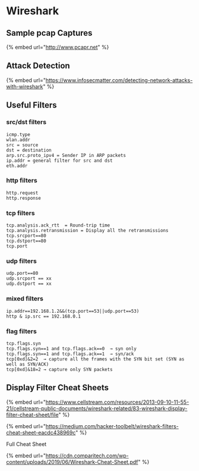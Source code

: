 # Wireshark

## Sample pcap Captures

{% embed url="http://www.pcapr.net" %}

## Attack Detection

{% embed url="https://www.infosecmatter.com/detecting-network-attacks-with-wireshark" %}

## Useful Filters

### src/dst filters

```
icmp.type
wlan.addr
src = source 
dst = destination
arp.src.proto_ipv4 = Sender IP in ARP packets
ip.addr = general filter for src and dst
eth.addr
```

### http filters

```
http.request
http.response
```

### tcp filters

```
tcp.analysis.ack_rtt  = Round-trip time
tcp.analysis.retransmission = Display all the retransmissions
tcp.srcport==80
tcp.dstport==80
tcp.port
```

### udp filters

```
udp.port==80
udp.srcport == xx
udp.dstport == xx
```

### mixed filters

```
ip.addr==192.168.1.2&&(tcp.port==53||udp.port==53)
http & ip.src == 192.168.0.1
```

### flag filters

```
tcp.flags.syn
tcp.flags.syn==1 and tcp.flags.ack==0  → syn only
tcp.flags.syn==1 and tcp.flags.ack==1  → syn/ack
tcp[0xd]&2=2  → capture all the frames with the SYN bit set (SYN as well as SYN/ACK)
tcp[0xd]&18=2 → capture only SYN packets
```

## Display Filter Cheat Sheets

{% embed url="https://www.cellstream.com/resources/2013-09-10-11-55-21/cellstream-public-documents/wireshark-related/83-wireshark-display-filter-cheat-sheet/file" %}

{% embed url="https://medium.com/hacker-toolbelt/wireshark-filters-cheat-sheet-eacdc438969c" %}

Full Cheat Sheet

{% embed url="https://cdn.comparitech.com/wp-content/uploads/2019/06/Wireshark-Cheat-Sheet.pdf" %}



